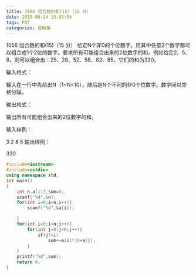 ```yaml
---
title: 1056 组合数的和(15)（15 分）
date: 2018-06-14 13:03:54
tags: PAT
categories: 题解集
---
```


1056 组合数的和(15)（15 分）
给定N个非0的个位数字，用其中任意2个数字都可以组合成1个2位的数字。要求所有可能组合出来的2位数字的和。例如给定2、5、8，则可以组合出：25、28、52、58、82、85，它们的和为330。

输入格式：

输入在一行中先给出N（1<N<10），随后是N个不同的非0个位数字。数字间以空格分隔。

输出格式：

输出所有可能组合出来的2位数字的和。

输入样例：

3 2 8 5
输出样例：

330

```cpp
#include<iostream>
#include<cstdio>
using namespace std;
int main()
{
    int n,a[11],sum=0;
    scanf("%d",&n);
    for(int i=0;i<n;i++){
        scanf("%d",&a[i]);

    }
    for(int i=0;i<n;i++){
        for(int j=0;j<n;j++){
            if(j!=i)
                sum+=a[i]*10+a[j];
        }
    }
    printf("%d",sum);
    return 0;
}

```